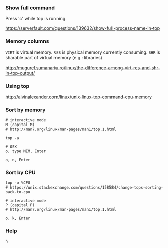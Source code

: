 ### Show full command

Press 'c' while top is running.

https://serverfault.com/questions/139632/show-full-process-name-in-top


### Memory columns

`VIRT` is virtual memory.
`RES` is physical memory currently consuming.
`SHR` is sharable part of virtual memory (e.g.: libraries)

http://mugurel.sumanariu.ro/linux/the-difference-among-virt-res-and-shr-in-top-output/


### Using top

http://alvinalexander.com/linux/unix-linux-top-command-cpu-memory


### Sort by memory

```
# interactive mode
M (capital M)
# http://man7.org/linux/man-pages/man1/top.1.html

top -a

# OSX
o, type MEM, Enter

o, n, Enter
```


### Sort by CPU

```
top -o %CPU
# https://unix.stackexchange.com/questions/158584/change-tops-sorting-back-to-cpu

# interactive mode
P (capital P)
# http://man7.org/linux/man-pages/man1/top.1.html

o, k, Enter
```


### Help

`h`